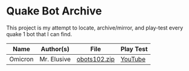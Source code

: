 # Quake Bot Archive

This project is my attempt to locate, archive/mirror, and play-test every quake 1 bot that I can find.

Name | Author(s) | File | Play Test
--- | --- | --- | ---
Omicron | Mr. Elusive | [obots102.zip](bin/obots102.zip) | [YouTube](https://www.youtube.com/playlist?list=PLlacmd6lus1yDzQhKmIZr3ljfdRblvwwu)

